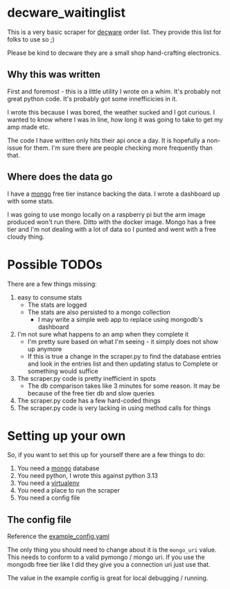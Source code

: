 # decware_waitinglist

This is a very basic scraper for [decware](https://www.decwareproducts.com/) order list. They provide this list for folks to use so ;) 

Please be kind to decware they are a small shop hand-crafting electronics.

## Why this was written

First and foremost - this is a little utility I wrote on a whim. It's probably not great python code. It's probably got some innefficicies in it.

I wrote this because I was bored, the weather sucked and I got curious. I wanted to know where I was in line, how long it was going to take to get my amp made etc.

The code I have written only hits their api once a day. It is hopefully a non-issue for them. I'm sure there are people checking more frequently than that.

## Where does the data go

I have a [mongo](https://www.mongodb.com/) free tier instance backing the data. I wrote a dashboard up with some stats.

I was going to use mongo locally on a raspberry pi but the arm image produced won't run there. Ditto with the docker image. Mongo has a free tier and I'm not dealing with a lot of data so I punted and went with a free cloudy thing.

# Possible TODOs

There are a few things missing:

1. easy to consume stats
    * The stats are logged
    * The stats are also persisted to a mongo collection
        * I may write a simple web app to replace using mongodb's dashboard
1. I'm not sure what happens to an amp when they complete it
    * I'm pretty sure based on what I'm seeing - it simply does not show up anymore
    * If this is true a change in the scraper.py to find the database entries and look in the entries list and then updating status to Complete or something would suffice
1. The scraper.py code is pretty inefficient in spots
    * The db comparison takes like 3 minutes for some reason. It may be because of the free tier db and slow queries
1. The scraper.py code has a few hard-coded things
1. The scraper.py code is very lacking in using method calls for things

# Setting up your own

So, if you want to set this up for yourself there are a few things to do:

1. You need a [mongo](https://www.mongodb.com/) database
1. You need python, I wrote this against python 3.13
1. You need a [virtualenv](https://docs.python.org/3/library/venv.html)
1. You need a place to run the scraper
1. You need a config file

## The config file

Reference the [example_config.yaml](https://github.com/bilsch/decware_waitinglist/blob/main/example_config.yaml)

The only thing you should need to change about it is the `mongo_uri` value. This needs to conform to a valid pymongo / mongo uri. If you use the mongodb free tier like I did they give you a connection uri just use that. 

The value in the example config is great for local debugging / running.